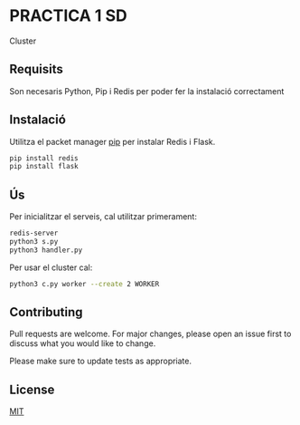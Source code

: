 # PRACTICA 1 SD

Cluster
## Requisits

Son necesaris Python, Pip i Redis per poder fer la instalació correctament


## Instalació

Utilitza el packet manager [pip](https://pip.pypa.io/en/stable/) per instalar Redis i Flask.

```bash
pip install redis
pip install flask
```


## Ús

Per inicialitzar el serveis, cal utilitzar primerament:
```bash
redis-server
python3 s.py
python3 handler.py
```

Per usar el cluster cal:


```bash
python3 c.py worker --create 2 WORKER

```
## Contributing
Pull requests are welcome. For major changes, please open an issue first to discuss what you would like to change.

Please make sure to update tests as appropriate.

## License
[MIT](https://choosealicense.com/licenses/mit/)